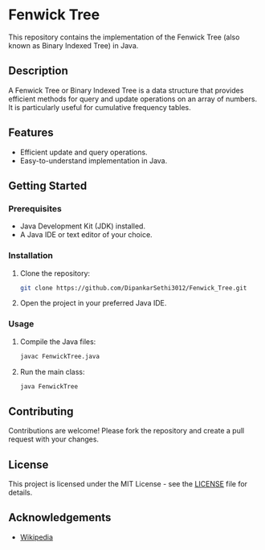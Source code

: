 # Fenwick Tree

This repository contains the implementation of the Fenwick Tree (also known as Binary Indexed Tree) in Java.

## Description

A Fenwick Tree or Binary Indexed Tree is a data structure that provides efficient methods for query and update operations on an array of numbers. It is particularly useful for cumulative frequency tables.

## Features

- Efficient update and query operations.
- Easy-to-understand implementation in Java.

## Getting Started

### Prerequisites

- Java Development Kit (JDK) installed.
- A Java IDE or text editor of your choice.

### Installation

1. Clone the repository:
    ```sh
    git clone https://github.com/DipankarSethi3012/Fenwick_Tree.git
    ```

2. Open the project in your preferred Java IDE.

### Usage

1. Compile the Java files:
    ```sh
    javac FenwickTree.java
    ```

2. Run the main class:
    ```sh
    java FenwickTree
    ```

## Contributing

Contributions are welcome! Please fork the repository and create a pull request with your changes.

## License

This project is licensed under the MIT License - see the [LICENSE](LICENSE) file for details.

## Acknowledgements

- [Wikipedia](https://en.wikipedia.org/wiki/Fenwick_tree)
